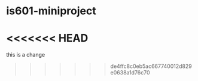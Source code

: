 # is601-miniproject
<<<<<<< HEAD
=======

this is a change
>>>>>>> de4ffc8c0eb5ac667740012d829e0638a1d76c70
